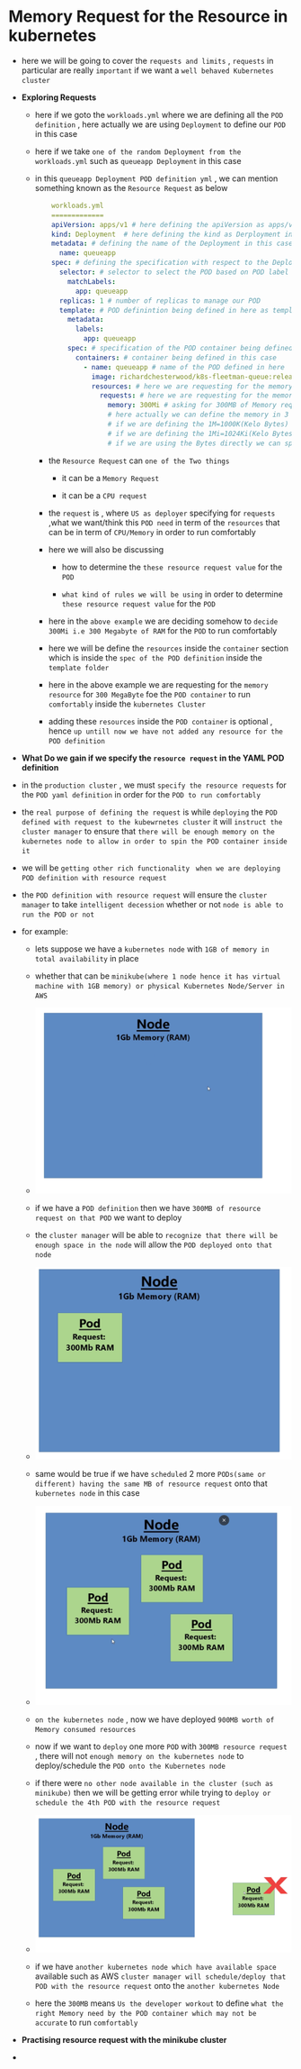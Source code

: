 # Memory Request for the Resource in kubernetes 

- here we will be going to cover the `requests and limits` , `requests` in particular are really `important` if we want a `well behaved Kubernetes cluster`

- **Exploring Requests**
  
  - here if we goto the `workloads.yml` where we are defining all the `POD definition` , here actually we are using `Deployment` to define our `POD` in this case
  
  - here if we take `one of the random Deployment from the workloads.yml` such as `queueapp Deployment` in this case
  
  - in this `queueapp Deployment POD definition yml` , we can mention something known as the `Resource Request` as below 

      ```yaml
          workloads.yml
          =============
          apiVersion: apps/v1 # here defining the apiVersion as apps/v1 which belong to the apps group
          kind: Deployment  # here defining the kind as Derployment in this case
          metadata: # defining the name of the Deployment in this case
            name: queueapp
          spec: # defining the specification with respect to the Deployment
            selector: # selector to select the POD based on POD label
              matchLabels:
                app: queueapp
            replicas: 1 # number of replicas to manage our POD
            template: # POD definintion being defined in here as template
              metadata: 
                labels:
                  app: queueapp
              spec: # specification of the POD container being defined in here
                containers: # container being defined in this case
                  - name: queueapp # name of the POD defined in here
                    image: richardchesterwood/k8s-fleetman-queue:release2 # image for the POD being defined in here
                    resources: # here we are requesting for the memory/CPU resource in this case 
                      requests: # here we are requesting for the memory/CPU resource in this case 
                        memory: 300Mi # asking for 300MB of Memory required for this POD with resource request
                        # here actually we can define the memory in 3 ways
                        # if we are defining the 1M=1000K(Kelo Bytes) , 1K=1000Bytes
                        # if we are defining the 1Mi=1024Ki(Kelo Bytes) , 1Ki=1024 bytes (which is often used in here)
                        # if we are using the Bytes directly we can specify the number of Bytes directly number without any prefix  

      ```
  
    
    - the `Resource Request` can `one of the Two things`
      
      - it can be a `Memory Request`
      
      - it can be a `CPU request`
      
    - the `request` is , where `US as deployer` specifying for `requests` ,what we want/think this `POD need` in term of the `resources` that can be in term of `CPU/Memory` in order to run comfortably
    
    - here we will also be discussing 
      
      - how to determine the `these resource request value` for the `POD`  
      
      - `what kind of rules we will be using` in order to determine  `these resource request value` for the `POD`  
      
    - here in the `above example` we are deciding somehow to `decide 300Mi i.e 300 Megabyte of RAM` for the `POD` to run comfortably
    
    - here we will be define the `resources` inside the `container` section which is inside the `spec of the POD definition` inside the `template folder` 
    
    - here in the above example we are requesting for the `memory resource` for `300 MegaByte` foe the `POD container` to run `comfortably` inside the `kubernetes Cluster`
    
    - adding these `resources` inside the `POD container` is optional , hence `up untill now we have not added any resource for the POD definition`
    

- **What Do we gain if we specify the `resource request` in the YAML POD definition**

- in the `production cluster` , we must `specify the resource requests` for the `POD yaml definition` in order for the `POD to run comfortably`

- the `real purpose of defining the request` is while `deploying` the `POD defined with request to the kubewrnetes cluster` it will `instruct the cluster manager` to ensure that `there will be enough memory on the kubernetes node to allow in order to spin the POD container inside it`

- we will be `getting other rich functionality ` `when we are deploying POD definition with resource request` 

- the `POD definition with resource request` will ensure the `cluster manager` to take `intelligent decession` whether or not `node is able to run the POD or not`

- for example:
  
  - lets suppose we have a `kubernetes node` with `1GB of memory in total availability` in place
  
  - whether that can be `minikube(where 1 node hence it has virtual machine with 1GB memory) or physical Kubernetes Node/Server in AWS`
  
  - ![Alt text](image.png) 
  
  - if we have a `POD definition` then we have `300MB of resource request on that POD` we want to deploy
  
  - the `cluster manager` will be able to `recognize that there will be enough space in the node` will allow the `POD deployed onto that node`
  
  - ![Alt text](image-1.png)
  
  - same would be true if we have `scheduled` 2 more `PODs(same or different) having the same MB of resource request` onto that `kubernetes node` in this case
  
  - ![Alt text](image-2.png)
  
  - `on the kubernetes node` , now we have deployed `900MB worth of Memory consumed resources`
  
  - now if we want to `deploy` one more `POD` with `300MB resource request` , there will not `enough memory on the kubernetes node` to deploy/schedule the `POD onto the Kubernetes node`
  
  - if there were `no other node available in the cluster (such as minikube)` then we will be getting error while trying to `deploy or schedule the 4th POD with the resource request`
  
  - ![Alt text](image-3.png)
  
  - if we have `another kubernetes node which have available space` available such as AWS `cluster manager will schedule/deploy that POD with the resource request` onto the `another kubernetes Node`
  
  - here the `300MB` means `Us the developer workout` to define `what the right Memory need by the POD container which may not be accurate` to run `comfortably`
  

- **Practising resource request with the minikube cluster**  

- 